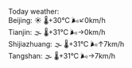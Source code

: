 Today weather:  
Beijing: ☀️ 🌡️+30°C 🌬️↙0km/h  
Tianjin: 🌫  🌡️+31°C 🌬️→0km/h  
Shijiazhuang: 🌫  🌡️+31°C 🌬️↑7km/h  
Tangshan: 🌫  🌡️+31°C 🌬️→7km/h  
